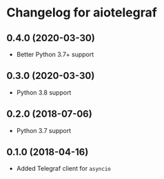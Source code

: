 # Changelog for aiotelegraf

## 0.4.0 (2020-03-30)

- Better Python 3.7+ support

## 0.3.0 (2020-03-30)

- Python 3.8 support

## 0.2.0 (2018-07-06)

- Python 3.7 support

## 0.1.0 (2018-04-16)

- Added Telegraf client for `asyncio`

